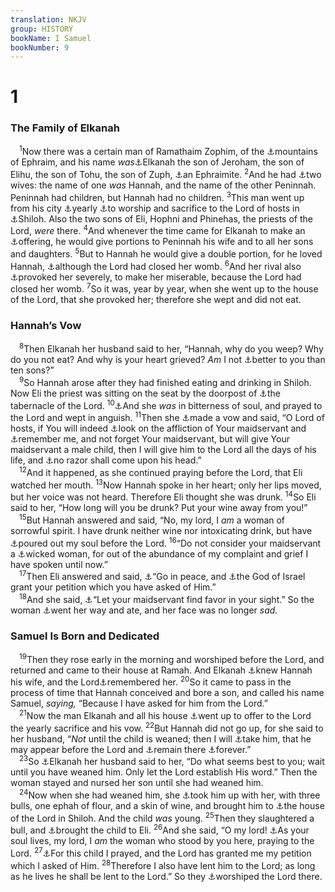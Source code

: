 ```yaml
---
translation: NKJV
group: HISTORY
bookName: I Samuel 
bookNumber: 9
---
```


<div class="title"><h1>1</h1><h3>The Family of Elkanah</h3></div>
<span class="verse 1sa_1_1"> <sup>1</sup>Now there was a certain man of Ramathaim Zophim, of the <a data-toggle="tooltip" data-placement="bottom" title="1 Chr. 2:15; Matt. 1:6">⚓</a>mountains of Ephraim, and his name <i>was</i><a data-toggle="tooltip" data-placement="bottom" title="Josh. 17:17, 18; 24:33">⚓</a>Elkanah the son of Jeroham, the son of Elihu, the son of Tohu, the son of Zuph, <a data-toggle="tooltip" data-placement="bottom" title="1 Chr. 6:27, 33–38">⚓</a>an Ephraimite. </span>
<span class="verse 1sa_1_2"><sup>2</sup>And he had <a data-toggle="tooltip" data-placement="bottom" title="Ruth 1:2">⚓</a>two wives: the name of one <i>was</i> Hannah, and the name of the other Peninnah. Peninnah had children, but Hannah had no children. </span>
<span class="verse 1sa_1_3"><sup>3</sup>This man went up from his city <a data-toggle="tooltip" data-placement="bottom" title="Deut. 21:15–17">⚓</a>yearly <a data-toggle="tooltip" data-placement="bottom" title="Ex. 34:14, 23; Judg. 21:19; 1 Sam. 1:21; Luke 2:41">⚓</a>to worship and sacrifice to the Lord of hosts in <a data-toggle="tooltip" data-placement="bottom" title="Deut. 12:5–7; 16:16">⚓</a>Shiloh. Also the two sons of Eli, Hophni and Phinehas, the priests of the Lord, <i>were</i> there. </span>
<span class="verse 1sa_1_4"><sup>4</sup>And whenever the time came for Elkanah to make an <a data-toggle="tooltip" data-placement="bottom" title="Josh. 18:1">⚓</a>offering, he would give portions to Peninnah his wife and to all her sons and daughters. </span>
<span class="verse 1sa_1_5"><sup>5</sup>But to Hannah he would give a double portion, for he loved Hannah, <a data-toggle="tooltip" data-placement="bottom" title="Deut. 12:17, 18">⚓</a>although the Lord had closed her womb. </span>
<span class="verse 1sa_1_6"><sup>6</sup>And her rival also <a data-toggle="tooltip" data-placement="bottom" title="Gen. 16:1; 30:1, 2">⚓</a>provoked her severely, to make her miserable, because the Lord had closed her womb. </span>
<span class="verse 1sa_1_7"><sup>7</sup>So it was, year by year, when she went up to the house of the Lord, that she provoked her; therefore she wept and did not eat.<br/></span>
<div class="title"><h3>Hannah’s Vow</h3></div>
<span class="verse 1sa_1_8"> <sup>8</sup>Then Elkanah her husband said to her, “Hannah, why do you weep? Why do you not eat? And why is your heart grieved? <i>Am</i> I not <a data-toggle="tooltip" data-placement="bottom" title="Job 24:21">⚓</a>better to you than ten sons?”<br/></span>
<span class="verse 1sa_1_9"> <sup>9</sup>So Hannah arose after they had finished eating and drinking in Shiloh. Now Eli the priest was sitting on the seat by the doorpost of <a data-toggle="tooltip" data-placement="bottom" title="Ruth 4:15">⚓</a>the tabernacle of the Lord. </span>
<span class="verse 1sa_1_10"><sup>10</sup><a data-toggle="tooltip" data-placement="bottom" title="1 Sam. 3:3">⚓</a>And she <i>was</i> in bitterness of soul, and prayed to the Lord and wept in anguish. </span>
<span class="verse 1sa_1_11"><sup>11</sup>Then she <a data-toggle="tooltip" data-placement="bottom" title="Job 7:11">⚓</a>made a vow and said, “O Lord of hosts, if You will indeed <a data-toggle="tooltip" data-placement="bottom" title="Gen. 28:20; Num. 30:6–11">⚓</a>look on the affliction of Your maidservant and <a data-toggle="tooltip" data-placement="bottom" title="Ps. 25:18">⚓</a>remember me, and not forget Your maidservant, but will give Your maidservant a male child, then I will give him to the Lord all the days of his life, and <a data-toggle="tooltip" data-placement="bottom" title="Gen. 8:1">⚓</a>no razor shall come upon his head.”<br/></span>
<span class="verse 1sa_1_12"> <sup>12</sup>And it happened, as she continued praying before the Lord, that Eli watched her mouth. </span>
<span class="verse 1sa_1_13"><sup>13</sup>Now Hannah spoke in her heart; only her lips moved, but her voice was not heard. Therefore Eli thought she was drunk. </span>
<span class="verse 1sa_1_14"><sup>14</sup>So Eli said to her, “How long will you be drunk? Put your wine away from you!”<br/></span>
<span class="verse 1sa_1_15"> <sup>15</sup>But Hannah answered and said, “No, my lord, I <i>am</i> a woman of sorrowful spirit. I have drunk neither wine nor intoxicating drink, but have <a data-toggle="tooltip" data-placement="bottom" title="Num. 6:5; Judg. 13:5">⚓</a>poured out my soul before the Lord. </span>
<span class="verse 1sa_1_16"><sup>16</sup>“Do not consider your maidservant a <a data-toggle="tooltip" data-placement="bottom" title="Job 30:16; Ps. 42:4; 62:8; Lam. 2:19">⚓</a>wicked woman, for out of the abundance of my complaint and grief I have spoken until now.”<br/></span>
<span class="verse 1sa_1_17"> <sup>17</sup>Then Eli answered and said, <a data-toggle="tooltip" data-placement="bottom" title="Deut. 13:13">⚓</a>“Go in peace, and <a data-toggle="tooltip" data-placement="bottom" title="Judg. 18:6; 1 Sam. 25:35; 2 Kin. 5:19; Mark 5:34; Luke 7:50">⚓</a>the God of Israel grant your petition which you have asked of Him.”<br/></span>
<span class="verse 1sa_1_18"> <sup>18</sup>And she said, <a data-toggle="tooltip" data-placement="bottom" title="Ps. 20:3–5">⚓</a>“Let your maidservant find favor in your sight.” So the woman <a data-toggle="tooltip" data-placement="bottom" title="Gen. 33:15; Ruth 2:13">⚓</a>went her way and ate, and her face was no longer <i>sad.</i><br/></span>
<div class="title"><h3>Samuel Is Born and Dedicated</h3></div>
<span class="verse 1sa_1_19"> <sup>19</sup>Then they rose early in the morning and worshiped before the Lord, and returned and came to their house at Ramah. And Elkanah <a data-toggle="tooltip" data-placement="bottom" title="Prov. 15:13; Eccl. 9:7; Rom. 15:13">⚓</a>knew Hannah his wife, and the Lord<a data-toggle="tooltip" data-placement="bottom" title="Gen. 4:1">⚓</a>remembered her. </span>
<span class="verse 1sa_1_20"><sup>20</sup>So it came to pass in the process of time that Hannah conceived and bore a son, and called his name Samuel, <i>saying,</i> “Because I have asked for him from the Lord.”<br/></span>
<span class="verse 1sa_1_21"> <sup>21</sup>Now the man Elkanah and all his house <a data-toggle="tooltip" data-placement="bottom" title="Gen. 21:1; 30:22">⚓</a>went up to offer to the Lord the yearly sacrifice and his vow. </span>
<span class="verse 1sa_1_22"><sup>22</sup>But Hannah did not go up, for she said to her husband, “<i>Not</i> until the child is weaned; then I will <a data-toggle="tooltip" data-placement="bottom" title="Deut. 12:11; 1 Sam. 1:3">⚓</a>take him, that he may appear before the Lord and <a data-toggle="tooltip" data-placement="bottom" title="Luke 2:22">⚓</a>remain there <a data-toggle="tooltip" data-placement="bottom" title="1 Sam. 1:11, 28">⚓</a>forever.”<br/></span>
<span class="verse 1sa_1_23"> <sup>23</sup>So <a data-toggle="tooltip" data-placement="bottom" title="Ex. 21:6">⚓</a>Elkanah her husband said to her, “Do what seems best to you; wait until you have weaned him. Only let the Lord establish His word.” Then the woman stayed and nursed her son until she had weaned him.<br/></span>
<span class="verse 1sa_1_24"> <sup>24</sup>Now when she had weaned him, she <a data-toggle="tooltip" data-placement="bottom" title="Num. 30:7, 10, 11">⚓</a>took him up with her, with three bulls, one ephah of flour, and a skin of wine, and brought him to <a data-toggle="tooltip" data-placement="bottom" title="Num. 15:9, 10; Deut. 12:5, 6">⚓</a>the house of the Lord in Shiloh. And the child <i>was</i> young. </span>
<span class="verse 1sa_1_25"><sup>25</sup>Then they slaughtered a bull, and <a data-toggle="tooltip" data-placement="bottom" title="Josh. 18:1; 1 Sam. 4:3, 4">⚓</a>brought the child to Eli. </span>
<span class="verse 1sa_1_26"><sup>26</sup>And she said, “O my lord! <a data-toggle="tooltip" data-placement="bottom" title="Luke 2:22">⚓</a>As your soul lives, my lord, I <i>am</i> the woman who stood by you here, praying to the Lord. </span>
<span class="verse 1sa_1_27"><sup>27</sup><a data-toggle="tooltip" data-placement="bottom" title="2 Kin. 2:2, 4, 6; 4:30">⚓</a>For this child I prayed, and the Lord has granted me my petition which I asked of Him. </span>
<span class="verse 1sa_1_28"><sup>28</sup>Therefore I also have lent him to the Lord; as long as he lives he shall be lent to the Lord.” So they <a data-toggle="tooltip" data-placement="bottom" title="(Matt. 7:7)">⚓</a>worshiped the Lord there.<br/></span>
